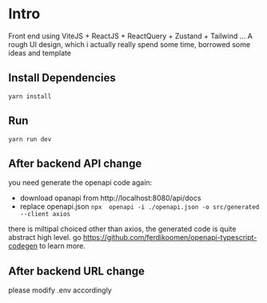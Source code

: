 # Intro
Front end using ViteJS + ReactJS + ReactQuery + Zustand + Tailwind ...
A rough UI design, which i actually really spend some time, borrowed some ideas and template
## Install Dependencies
`yarn install`

## Run
`yarn run dev`
## After backend API change
you need generate the openapi code again: 
- download opanapi from http://localhost:8080/api/docs
- replace openapi.json
`npx  openapi -i ./openapi.json -o src/generated --client axios`

there is miltipal choiced other than axios, the generated code is quite abstract high level.
go https://github.com/ferdikoomen/openapi-typescript-codegen to learn more.

## After backend URL change
please modify .env accordingly

